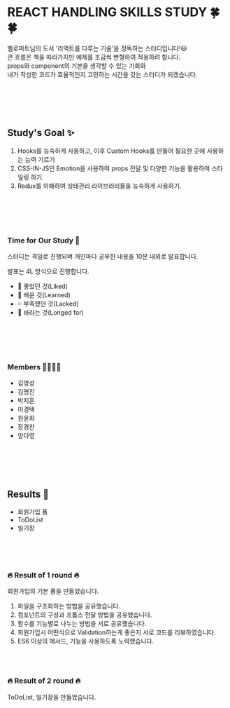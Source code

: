 # REACT HANDLING SKILLS STUDY 🍀🍀

벨로퍼트님의 도서 '리액트를 다루는 기술'을 정독하는 스터디입니다!😃  
큰 흐름은 책을 따라가지만 예제를 조금씩 변형하여 적용하려 합니다.  
props와 component의 기본을 생각할 수 있는 기회와  
내가 작성한 코드가 효율적인지 고민하는 시간을 갖는 스터디가 되겠습니다.  


<br/>
<br/>
<br/>
<br/>
  
## Study's Goal ✨

1. Hooks를 능숙하게 사용하고, 이후 Custom Hooks를 만들어 필요한 곳에 사용하는 능력 기르기
2. CSS-IN-JS인 Emotion을 사용하여 props 전달 및 다양한 기능을 활용하여 스타일링 하기.
3. Redux를 이해하여 상태관리 라이브러리들을 능숙하게 사용하기.
  
  
<br/>
<br/>
<br/>
<br/>

  
### Time for Our Study 📢

스터디는 격일로 진행되며 개인마다 공부한 내용을 10분 내외로 발표합니다.

발표는 4L 방식으로 진행합니다.

- 💑 좋았던 것(Liked)
- 🌟 배운 것(Learned)
- 💦 부족했던 것(Lacked)
- 🌻 바라는 것(Longed for)


<br/>
<br/>
<br/>
<br/>

  
### Members 👨‍👨‍👦‍👦

- 김명성
- 김명진
- 박지훈
- 이경택
- 원윤희
- 장경찬
- 양다영

<br/>
<br/>
<br/>
<br/>

## Results 🍭
- 회원가입 폼
- ToDoList
- 일기장

<br/>
<br/>
<br/>

### 🔥 Result of 1 round 🔥

회원가입의 기본 폼을 만들었습니다.
1. 파일을 구조화하는 방법을 공유했습니다.
2. 컴포넌트의 구성과 프롭스 전달 방법을 공유했습니다.
3. 함수를 기능별로 나누는 방법을 서로 공유했습니다.
4. 회원가입시 어떤식으로 Validation하는게 좋은지 서로 코드를 리뷰하였습니다.
5. ES6 이상의 메서드, 기능을 사용하도록 노력했습니다.

<br/>
<br/>

### 🔥 Result of 2 round 🔥

ToDoList, 일기장을 만들었습니다.
